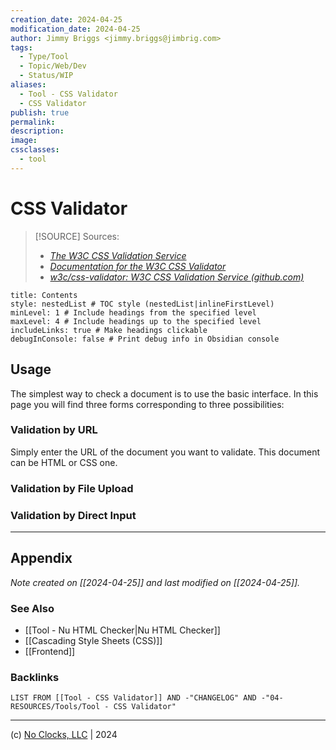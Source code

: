 ```yaml
---
creation_date: 2024-04-25
modification_date: 2024-04-25
author: Jimmy Briggs <jimmy.briggs@jimbrig.com>
tags:
  - Type/Tool
  - Topic/Web/Dev
  - Status/WIP
aliases:
  - Tool - CSS Validator
  - CSS Validator
publish: true
permalink:
description:
image:
cssclasses:
  - tool
---
```



# CSS Validator

> [!SOURCE] Sources:
> - *[The W3C CSS Validation Service](https://jigsaw.w3.org/css-validator/)*
> - *[Documentation for the W3C CSS Validator](https://jigsaw.w3.org/css-validator/documentation.html)*
> - *[w3c/css-validator: W3C CSS Validation Service (github.com)](https://github.com/w3c/css-validator)*

```table-of-contents
title: Contents 
style: nestedList # TOC style (nestedList|inlineFirstLevel)
minLevel: 1 # Include headings from the specified level
maxLevel: 4 # Include headings up to the specified level
includeLinks: true # Make headings clickable
debugInConsole: false # Print debug info in Obsidian console
```

## Usage

The simplest way to check a document is to use the basic interface. In this page you will find three forms corresponding to three possibilities:

### Validation by URL

Simply enter the URL of the document you want to validate. This document can be HTML or CSS one.

### Validation by File Upload

### Validation by Direct Input

***

## Appendix

*Note created on [[2024-04-25]] and last modified on [[2024-04-25]].*

### See Also

- [[Tool - Nu HTML Checker|Nu HTML Checker]]
- [[Cascading Style Sheets (CSS)]]
- [[Frontend]]

### Backlinks

```dataview
LIST FROM [[Tool - CSS Validator]] AND -"CHANGELOG" AND -"04-RESOURCES/Tools/Tool - CSS Validator"
```

***

(c) [No Clocks, LLC](https://github.com/noclocks) | 2024